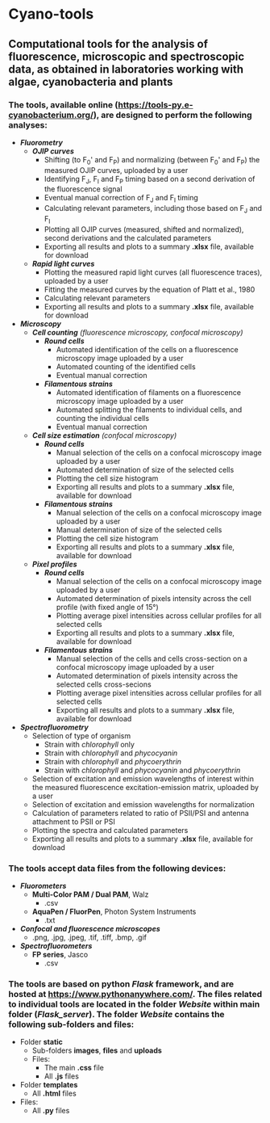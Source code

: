 # Cyano-tools

## Computational tools for the analysis of fluorescence, microscopic and spectroscopic data, as obtained in laboratories working with algae, cyanobacteria and plants

### The tools, available online (https://tools-py.e-cyanobacterium.org/), are designed to perform the following analyses:
- ***Fluorometry***
  - ***OJIP curves***
    - Shifting (to F<sub>0</sub>' and F<sub>P</sub>) and normalizing (between F<sub>0</sub>' and F<sub>P</sub>) the measured OJIP curves, uploaded by a user
    - Identifying F<sub>J</sub>, F<sub>I</sub> and F<sub>P</sub> timing based on a second derivation of the fluorescence signal
    - Eventual manual correction of F<sub>J</sub> and F<sub>I</sub> timing
    - Calculating relevant parameters, including those based on F<sub>J</sub> and F<sub>I</sub>
    - Plotting all OJIP curves (measured, shifted and normalized), second derivations and the calculated parameters
    - Exporting all results and plots to a summary **.xlsx** file, available for download
  - ***Rapid light curves***
    - Plotting the measured rapid light curves (all fluorescence traces), uploaded by a user
    - Fitting the measured curves by the equation of Platt et al., 1980
    - Calculating relevant parameters
    - Exporting all results and plots to a summary **.xlsx** file, available for download
- ***Microscopy***
  - ***Cell counting*** _(fluorescence microscopy, confocal microscopy)_
    - ***Round cells***
      - Automated identification of the cells on a fluorescence microscopy image uploaded by a user
      - Automated counting of the identified cells
      - Eventual manual correction
    - ***Filamentous strains***
      - Automated identification of filaments on a fluorescence microscopy image uploaded by a user
      - Automated splitting the filaments to individual cells, and counting the individual cells
      - Eventual manual correction
  - ***Cell size estimation*** _(confocal microscopy)_
    - ***Round cells***
      - Manual selection of the cells on a confocal microscopy image uploaded by a user
      - Automated determination of size of the selected cells
      - Plotting the cell size histogram
      - Exporting all results and plots to a summary **.xlsx** file, available for download
    - ***Filamentous strains***
      - Manual selection of the cells on a confocal microscopy image uploaded by a user
      - Manual determination of size of the selected cells
      - Plotting the cell size histogram
      - Exporting all results and plots to a summary **.xlsx** file, available for download
  - ***Pixel profiles***
    - ***Round cells***
      - Manual selection of the cells on a confocal microscopy image uploaded by a user
      - Automated determination of pixels intensity across the cell profile (with fixed angle of 15°)
      - Plotting average pixel intensities across cellular profiles for all selected cells
      - Exporting all results and plots to a summary **.xlsx** file, available for download
    - ***Filamentous strains***
      - Manual selection of the cells and cells cross-section on a confocal microscopy image uploaded by a user
      - Automated determination of pixels intensity across the selected cells cross-secions
      - Plotting average pixel intensities across cellular profiles for all selected cells
      - Exporting all results and plots to a summary **.xlsx** file, available for download
- ***Spectrofluorometry***
  - Selection of type of organism
    -  Strain with _chlorophyll_ only
    -  Strain with _chlorophyll_ and _phycocyanin_
    -  Strain with _chlorophyll_ and _phycoerythrin_
    -  Strain with _chlorophyll_ and _phycocyanin_ and _phycoerythrin_
  - Selection of excitation and emission wavelengths of interest within the measured fluorescence excitation-emission matrix, uploaded by a user
  - Selection of excitation and emission wavelengths for normalization
  - Calculation of parameters related to ratio of PSII/PSI and antenna attachment to PSII or PSI
  - Plotting the spectra and calculated parameters
  - Exporting all results and plots to a summary **.xlsx** file, available for download

### The tools accept data files from the following devices:
- ***Fluorometers***
  - **Multi-Color PAM / Dual PAM**, Walz
    - .csv
  - **AquaPen / FluorPen**, Photon System Instruments
    - .txt
- ***Confocal and fluorescence microscopes***
  - .png, .jpg, .jpeg, .tif, .tiff, .bmp, .gif
- ***Spectrofluorometers***
  - **FP series**, Jasco
    - .csv

### The tools are based on python ***Flask*** framework, and are hosted at https://www.pythonanywhere.com/. The files related to individual tools are located in the folder ***Website*** within main folder (***Flask_server***). The folder ***Website*** contains the following sub-folders and files:
- Folder **static**
  - Sub-folders **images**, **files** and **uploads**
  - Files:
    - The main **.css** file
    - All **.js** files
- Folder **templates**
  - All **.html** files
- Files:
  - All **.py** files

